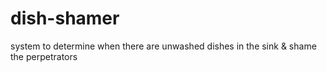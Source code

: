 # dish-shamer
system to determine when there are unwashed dishes in the sink &amp; shame the perpetrators
